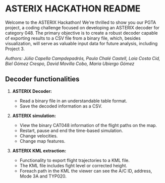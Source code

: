 # ASTERIX HACKATHON README

Welcome to the ASTERIX Hackathon! We're thrilled to show you our PGTA project, a coding challenge focused on developing an ASTERIX decoder for category 048. The primary objective is to create a robust decoder capable of exporting results to a CSV file from a binary file, which, besides visualization, will serve as valuable input data for future analysis, including Project 3.

_Authors: Júlia Capella Campdepadrós, Paula Chalé Castell, Laia Costa Cid, Biel Gómez Crespo, David Movilla Cobo, Maria Ubiergo Gómez_

## Decoder functionalities

1. **ASTERIX Decoder:**
   - Read a binary file in an understandable table format.
   - Save the decoded information as a CSV.

2. **ASTERIX simulation:**
   - View the binary CAT048 information of the flight paths on the map.
   - Restart, pause and end the time-based simulation.
   - Change velocities.
   - Change map features.

3. **ASTERIX KML extraction:**
   - Functionality to export flight trajectories to a KML file.
   - The KML file includes fight level or corrected height.
   - Foreach path in the KML the viewer can see the A/C ID, address, Mode 3A and TYP020.
